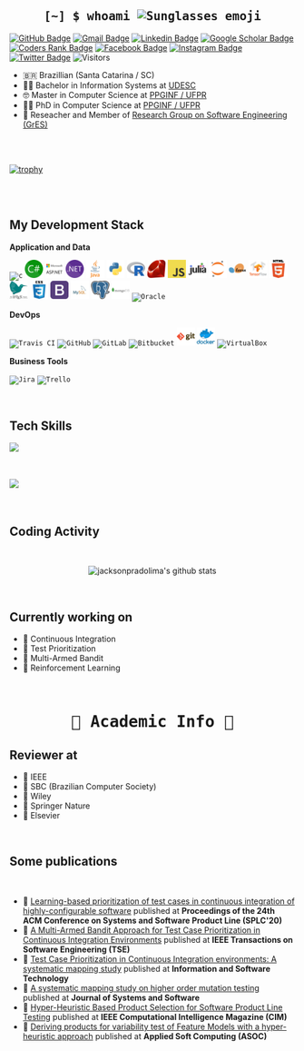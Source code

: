 <!--
**jacksonpradolima/jacksonpradolima** is a ✨ _special_ ✨ repository because its `README.md` (this file) appears on your GitHub profile.

Here are some ideas to get you started:

- 🔭 I’m currently working on ...
- 🌱 I’m currently learning ...
- 👯 I’m looking to collaborate on ...
- 🤔 I’m looking for help with ...
- 💬 Ask me about ...
- 📫 How to reach me: ...
- 😄 Pronouns: ...
- ⚡ Fun fact: ...
-->

<h2 align="center" style="font-family: Consolas, monospace;">
	[~] $ whoami <img width="30" src="https://emojis.slackmojis.com/emojis/images/1531849430/4246/blob-sunglasses.gif?1531849430" alt="Sunglasses emoji" />
</h2>

<!--
Icons: https://simpleicons.org/
-->

[![GitHub Badge](https://img.shields.io/badge/-GitHub-181717?style=flat-square&logo=GitHub&logoColor=white&link=https://github.com/jacksonpradolima)](https://github.com/jacksonpradolima)
[![Gmail Badge](https://img.shields.io/badge/-Gmail-c14438?style=flat-square&logo=Gmail&logoColor=white&link=mailto:jacksonpradolima@gmail.com)](mailto:jacksonpradolima@gmail.com)
[![Linkedin Badge](https://img.shields.io/badge/-LinkedIn-blue?style=flat-square&logo=Linkedin&logoColor=white&link=https://www.linkedin.com/in/pradolima/)](https://www.linkedin.com/in/pradolima/)
[![Google Scholar Badge](https://img.shields.io/badge/-Google%20Scholar-4285f4?style=flat-square&logo=Google-Scholar&logoColor=white&link=https://scholar.google.com.br/citations?user=Kx0r5jkAAAAJ)](https://scholar.google.com.br/citations?user=Kx0r5jkAAAAJ)
[![Coders Rank Badge](https://img.shields.io/badge/-Coders%20Rank-67a4ac?style=flat-square&logo=CodersRank&logoColor=white&link=https://profile.codersrank.io/user/jacksonpradolima)](https://profile.codersrank.io/user/jacksonpradolima)
[![Facebook Badge](https://img.shields.io/badge/-Facebook-005fed?style=flat-square&logo=Facebook&logoColor=white&link=https://www.facebook.com/pradolima/)](https://www.facebook.com/pradolima/)
[![Instagram Badge](https://img.shields.io/badge/-Instagram-e4405f?style=flat-square&logo=Instagram&logoColor=white&link=https://www.instagram.com/jacksonpradolima/)](https://www.instagram.com/jacksonpradolima/)
[![Twitter Badge](https://img.shields.io/badge/-Twitter-1ca0f1?style=flat-square&labelColor=1ca0f1&logo=twitter&logoColor=white&link=https://twitter.com/pradolimajack)](https://twitter.com/pradolimajack)
![Visitors](https://badges.pufler.dev/visits/jacksonpradolima/jacksonpradolima)


- :brazil: Brazillian (Santa Catarina / SC)
- :man_student: Bachelor in Information Systems at [UDESC](https://www.udesc.br/)
- :nerd_face: Master in Computer Science at [PPGINF / UFPR](http://www.prppg.ufpr.br/ppginformatica/?lang=pb)
- :man_technologist: PhD in Computer Science at [PPGINF / UFPR](http://www.prppg.ufpr.br/ppginformatica/?lang=pb)
- :microscope: Reseacher and Member of [Research Group on Software Engineering (GrES)](http://www.inf.ufpr.br/gres/index_en.html)

<br/><br/>

[![trophy](https://github-profile-trophy.vercel.app/?username=jacksonpradolima&theme=onedark)](https://github.com/jacksonpradolima)

<br/><br/>

## My Development Stack

**Application and Data**

<code><img height="32" src="https://cdn.iconscout.com/icon/free/png-512/c-programming-569564.png" alt="c"/></code>
<code><img height="32" src="https://raw.githubusercontent.com/github/explore/80688e429a7d4ef2fca1e82350fe8e3517d3494d/topics/csharp/csharp.png" alt="c#"/></code>
<code><img height="32" src="https://raw.githubusercontent.com/github/explore/80688e429a7d4ef2fca1e82350fe8e3517d3494d/topics/aspnet/aspnet.png" alt="ASPNET"/></code>
<code><img height="32" src="https://raw.githubusercontent.com/github/explore/93d8a67084f94b2a444e510199a6e7622e5b09a3/topics/dotnet/dotnet.png" alt="DotNET"/></code>
<code><img height="32" src="https://raw.githubusercontent.com/github/explore/80688e429a7d4ef2fca1e82350fe8e3517d3494d/topics/java/java.png" alt="Java"/></code>
<code><img height="32" src="https://raw.githubusercontent.com/github/explore/80688e429a7d4ef2fca1e82350fe8e3517d3494d/topics/python/python.png" alt="Python"/></code>
<code><img height="32" src="https://raw.githubusercontent.com/github/explore/80688e429a7d4ef2fca1e82350fe8e3517d3494d/topics/r/r.png" alt="R"/></code>
<code><img height="32" src="https://raw.githubusercontent.com/github/explore/80688e429a7d4ef2fca1e82350fe8e3517d3494d/topics/ruby/ruby.png" alt="Ruby"/></code>
<code><img height="32" src="https://raw.githubusercontent.com/github/explore/80688e429a7d4ef2fca1e82350fe8e3517d3494d/topics/javascript/javascript.png" alt="Javascript"/></code>
<code><img height="32" src="https://raw.githubusercontent.com/github/explore/49e13f12be05e7e3f3616bb7a5030d70b259f320/topics/julia/julia.png" alt="Julia"/></code>
<code><img height="32" src="https://raw.githubusercontent.com/github/explore/80688e429a7d4ef2fca1e82350fe8e3517d3494d/topics/jupyter-notebook/jupyter-notebook.png" alt="Jupyter Notebook"/></code>
<code><img height="32" src="https://raw.githubusercontent.com/github/explore/80688e429a7d4ef2fca1e82350fe8e3517d3494d/topics/scikit-learn/scikit-learn.png" alt="Scikit Learn"/></code>
<code><img height="32" src="https://raw.githubusercontent.com/github/explore/80688e429a7d4ef2fca1e82350fe8e3517d3494d/topics/tensorflow/tensorflow.png" alt="Tensorflow"/></code>
<code><img height="32" src="https://raw.githubusercontent.com/github/explore/80688e429a7d4ef2fca1e82350fe8e3517d3494d/topics/html/html.png" alt="HTML5"/></code>
<code><img height="32" src="https://raw.githubusercontent.com/github/explore/80688e429a7d4ef2fca1e82350fe8e3517d3494d/topics/latex/latex.png" alt="LaTeX"/></code>
<code><img height="32" src="https://raw.githubusercontent.com/github/explore/80688e429a7d4ef2fca1e82350fe8e3517d3494d/topics/css/css.png" alt="CSS"/></code>
<code><img height="32" src="https://raw.githubusercontent.com/github/explore/80688e429a7d4ef2fca1e82350fe8e3517d3494d/topics/bootstrap/bootstrap.png" alt="Bootstrap"/></code>
<code><img height="32" src="https://raw.githubusercontent.com/github/explore/80688e429a7d4ef2fca1e82350fe8e3517d3494d/topics/mysql/mysql.png" alt="MySQL"/></code>
<code><img height="32" src="https://raw.githubusercontent.com/github/explore/80688e429a7d4ef2fca1e82350fe8e3517d3494d/topics/postgresql/postgresql.png" alt="PostegreSQL"/></code>
<code><img height="32" src="https://raw.githubusercontent.com/github/explore/80688e429a7d4ef2fca1e82350fe8e3517d3494d/topics/mongodb/mongodb.png" alt="MongoDB"/></code>
<code><img height="10" src="https://cdn.worldvectorlogo.com/logos/oracle-6.svg" alt="Oracle"/></code>

**DevOps**

<code><img height="32" src="https://cdn.worldvectorlogo.com/logos/travis-ci.svg" alt="Travis CI"/></code>
<code><img height="32" src="https://cdn3.iconfinder.com/data/icons/inficons/512/github.png" alt="GitHub"/></code>
<code><img height="32" src="https://cdn.worldvectorlogo.com/logos/gitlab.svg" alt="GitLab"/></code>
<code><img height="32" src="https://cdn4.iconfinder.com/data/icons/logos-and-brands/512/44_Bitbucket_logo_logos-512.png" alt="Bitbucket"/></code>
<code><img height="32" src="https://raw.githubusercontent.com/github/explore/80688e429a7d4ef2fca1e82350fe8e3517d3494d/topics/git/git.png" alt="Git"/></code>
<code><img height="32" src="https://raw.githubusercontent.com/github/explore/80688e429a7d4ef2fca1e82350fe8e3517d3494d/topics/docker/docker.png" alt="Docker"/></code>
<code><img height="32" src="https://img.utdstc.com/icon/c2f/773/c2f7733df6524599afea694769062bc12d389fb4178f8be7b644c5e802fbbc17:200" alt="VirtualBox"/></code>



**Business Tools**

<code><img height="32" src="https://cdn.worldvectorlogo.com/logos/jira-1.svg" alt="Jira"/></code>
<code><img height="32" src="https://cdn.iconscout.com/icon/free/png-512/trello-6-569395.png" alt="Trello"/></code>

<br/>

## Tech Skills

<img src="https://cr-skills-chart-widget.azurewebsites.net/api/api?username=jacksonpradolima"></img>

<br/>

<img
  src="https://cr-ss-service.azurewebsites.net/api/ScreenShot?widget=summary&username=jacksonpradolima&badges=5&show-avatar=false&style=--header-bg-color:%23000;--border-radius:10px"
/>

<br/>

## Coding Activity

<br/>

<p align="center">
  <img src="https://github-readme-stats.vercel.app/api?username=jacksonpradolima&show_icons=true&theme=dracula" alt="jacksonpradolima's github stats" />
</p>

<br/>

## Currently working on

- 📌 Continuous Integration 
- 📌 Test Prioritization
- 📌 Multi-Armed Bandit
- 📌 Reinforcement Learning

<br/>

<h1 align="center" style="font-family: Consolas, monospace;">
	🔭 Academic Info 🔭
</h1>

## Reviewer at
- 📌 IEEE
- 📌 SBC (Brazilian Computer Society)
- 📌 Wiley
- 📌 Springer Nature
- 📌 Elsevier


<br/>

## Some publications

<br/>

- 📖 [Learning-based prioritization of test cases in continuous integration of highly-configurable software](https://doi.org/10.1145/3382025.3414967) published at **Proceedings of the 24th ACM Conference on Systems and Software Product Line (SPLC'20)**
- 📖 [A Multi-Armed Bandit Approach for Test Case Prioritization in Continuous Integration Environments](https://doi.org/10.1109/TSE.2020.2992428) published at **IEEE Transactions on Software Engineering (TSE)**
- 📖 [Test Case Prioritization in Continuous Integration environments: A systematic mapping study](https://doi.org/10.1016/j.infsof.2020.106268) published at **Information and Software Technology**
- 📖 [A systematic mapping study on higher order mutation testing](https://doi.org/10.1016/j.jss.2019.04.031) published at **Journal of Systems and Software**
- 📖 [Hyper-Heuristic Based Product Selection for Software Product Line Testing](https://doi.org/10.1109/MCI.2017.2670461) published at **IEEE Computational Intelligence Magazine (CIM)**
- 📖 [Deriving products for variability test of Feature Models with a hyper-heuristic approach](https://doi.org/10.1016/j.asoc.2016.07.059) published at **Applied Soft Computing (ASOC)** 

<br/>


